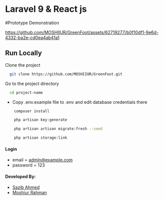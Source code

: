 # Laravel 9 & React js 
#Prototype Demonstration

https://github.com/MOSHIIUR/GreenFoot/assets/62719277/b0f10df1-9e6d-4332-ba2e-cd0ea4ab41a1



## Run Locally

Clone the project

```bash
  git clone https://github.com/MOSHIIUR/GreenFoot.git
```

Go to the project directory

```bash
  cd project-name
```

-   Copy .env.example file to .env and edit database credentials there

```bash
    composer install
```




```bash
    php artisan key:generate
```

```bash
    php artisan artisan migrate:fresh --seed
```

```bash
    php artisan storage:link
```

#### Login

-   email = admin@example.com
-   password = 123

#### Developed By:

-   [Sazib Ahmed](https://github.com/Sazib-Ahmed)
-   [Moshiur Rahman](https://github.com/MOSHIIUR)


